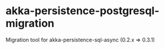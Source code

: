 # akka-persistence-postgresql-migration
Migration tool for akka-persistence-sql-async (0.2.x => 0.3.1)
